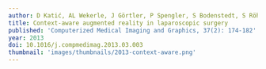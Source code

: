 ```yaml
---
author: D Katić, AL Wekerle, J Görtler, P Spengler, S Bodenstedt, S Röhl, S Suwelack, HG Kenngott, M Wagner, BP Müller-Stich, R Dillmann, S Speidel
title: Context-aware augmented reality in laparoscopic surgery
published: 'Computerized Medical Imaging and Graphics, 37(2): 174-182'
year: 2013
doi: 10.1016/j.compmedimag.2013.03.003
thumbnail: 'images/thumbnails/2013-context-aware.png'
---
```



